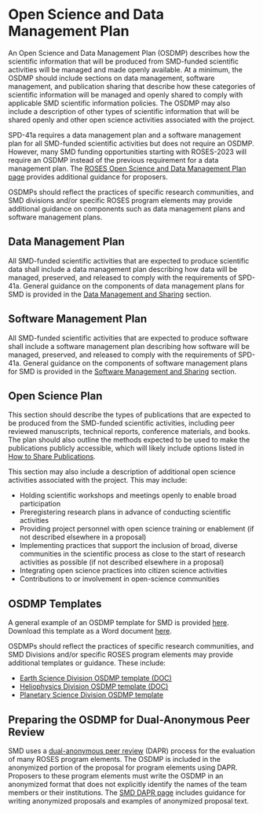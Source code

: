 # Open Science and Data Management Plan
An Open Science and Data Management Plan (OSDMP) describes how the scientific information that will be produced from SMD-funded scientific activities will be managed and made openly available. At a minimum, the OSDMP should include sections on data management, software management, and publication sharing that describe how these categories of scientific information will be managed and openly shared to comply with applicable SMD scientific information policies. The OSDMP may also include a description of other types of scientific information that will be shared openly and other open science activities associated with the project.

SPD-41a requires a data management plan and a software management plan for all SMD-funded scientific activities but does not require an OSDMP. However, many SMD funding opportunities starting with ROSES-2023 will require an OSDMP instead of the previous requirement for a data management plan. The [ROSES Open Science and Data Management Plan page](https://science.nasa.gov/researchers/sara/faqs/OSDMP/) provides additional guidance for proposers.

OSDMPs should reflect the practices of specific research communities, and SMD divisions and/or specific ROSES program elements may provide additional guidance on components such as data management plans and software management plans. 

## Data Management Plan
All SMD-funded scientific activities that are expected to produce scientific data shall include a data management plan describing how data will be managed, preserved, and released to comply with the requirements of SPD-41a. General guidance on the components of data management plans for SMD is provided in the [Data Management and Sharing](Data_Management_Sharing.md) section.
## Software Management Plan
All SMD-funded scientific activities that are expected to produce software shall include a software management plan describing how software will be managed, preserved, and released to comply with the requirements of SPD-41a. General guidance on the components of software management plans for SMD is provided in the [Software Management and Sharing](Software_Management_Sharing.md) section.
## Open Science Plan 
This section should describe the types of publications that are expected to be produced from the SMD-funded scientific activities, including peer reviewed manuscripts, technical reports, conference materials, and books. The plan should also outline the methods expected to be used to make the publications publicly accessible, which will likely include options listed in [How to Share Publications](Publications.md#how-to-share-publications). 

This section may also include a description of additional open science activities associated with the project. This may include: 
* Holding scientific workshops and meetings openly to enable broad participation
* Preregistering research plans in advance of conducting scientific activities 
* Providing project personnel with open science training or enablement (if not described elsewhere in a proposal)
* Implementing practices that support the inclusion of broad, diverse communities in the scientific process as close to the start of research activities as possible (if not described elsewhere in a proposal)
* Integrating open science practices into citizen science activities 
* Contributions to or involvement in open-science communities
## OSDMP Templates
A general example of an OSDMP template for SMD is provided [here](OSDMP_template.md). Download this template as a Word document [here](https://github.com/RPaseka/smd-open-science-guidelines/files/11234456/SMD_OSDMP_sample_template_20230407.docx).

OSDMPs should reflect the practices of specific research communities, and SMD Divisions and/or specific ROSES program elements may provide additional templates or guidance. These include:
* [Earth Science Division OSDMP template (DOC)](https://www.earthdata.nasa.gov/s3fs-public/2023-02/Earth%20Science%20Division%20OSDMP%20Template.docx?VersionId=fBxuNKFmklk3VCK4rhWKpKGgVyZwrhJE)  
* [Heliophysics Division OSDMP template (DOC)](https://smd-prod-admin.nasawestprime.com/files/atoms/files/HPD%20OSDMP%20Template%20--%2020230210.docx)
* [Planetary Science Division OSDMP template](https://science.nasa.gov/researchers/templates-planetary-science-division-appendix-c-roses-proposals)
## Preparing the OSDMP for Dual-Anonymous Peer Review
SMD uses a [dual-anonymous peer review](https://science.nasa.gov/researchers/dual-anonymous-peer-review) (DAPR) process for the evaluation of many ROSES program elements. The OSDMP is included in the anonymized portion of the proposal for program elements using DAPR. Proposers to these program elements must write the OSDMP in an anonymized format that does not explicitly identify the names of the team members or their institutions. The [SMD DAPR page](https://science.nasa.gov/researchers/dual-anonymous-peer-review) includes guidance for writing anonymized proposals and examples of anonymized proposal text. 
